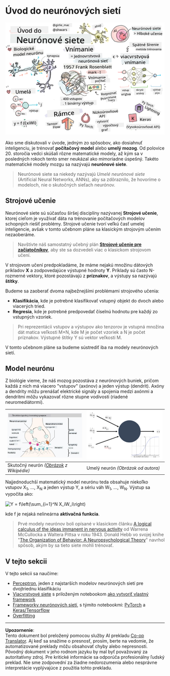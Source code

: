 <!--
CO_OP_TRANSLATOR_METADATA:
{
  "original_hash": "5abc5f7978919be90cd313f0c20e8228",
  "translation_date": "2025-09-07T14:36:08+00:00",
  "source_file": "lessons/3-NeuralNetworks/README.md",
  "language_code": "sk"
}
-->
# Úvod do neurónových sietí

![Zhrnutie obsahu Úvodu do neurónových sietí v kresbe](../../../../translated_images/ai-neuralnetworks.1c687ae40bc86e834f497844866a26d3e0886650a67a4bbe29442e2f157d3b18.sk.png)

Ako sme diskutovali v úvode, jedným zo spôsobov, ako dosiahnuť inteligenciu, je trénovať **počítačový model** alebo **umelý mozog**. Od polovice 20. storočia vedci skúšali rôzne matematické modely, až kým sa v posledných rokoch tento smer neukázal ako mimoriadne úspešný. Takéto matematické modely mozgu sa nazývajú **neurónové siete**.

> Neurónové siete sa niekedy nazývajú *Umelé neurónové siete* (Artificial Neural Networks, ANNs), aby sa zdôraznilo, že hovoríme o modeloch, nie o skutočných sieťach neurónov.

## Strojové učenie

Neurónové siete sú súčasťou širšej disciplíny nazývanej **Strojové učenie**, ktorej cieľom je využívať dáta na trénovanie počítačových modelov schopných riešiť problémy. Strojové učenie tvorí veľkú časť umelej inteligencie, avšak v tomto učebnom pláne sa klasickým strojovým učením nezaoberáme.

> Navštívte náš samostatný učebný plán **[Strojové učenie pre začiatočníkov](http://github.com/microsoft/ml-for-beginners)**, aby ste sa dozvedeli viac o klasickom strojovom učení.

V strojovom učení predpokladáme, že máme nejakú množinu dátových príkladov **X** a zodpovedajúce výstupné hodnoty **Y**. Príklady sú často N-rozmerné vektory, ktoré pozostávajú z **príznakov**, a výstupy sa nazývajú **štítky**.

Budeme sa zaoberať dvoma najbežnejšími problémami strojového učenia:

* **Klasifikácia**, kde je potrebné klasifikovať vstupný objekt do dvoch alebo viacerých tried.
* **Regresia**, kde je potrebné predpovedať číselnú hodnotu pre každý zo vstupných vzoriek.

> Pri reprezentácii vstupov a výstupov ako tenzorov je vstupná množina dát matica veľkosti M×N, kde M je počet vzoriek a N je počet príznakov. Výstupné štítky Y sú vektor veľkosti M.

V tomto učebnom pláne sa budeme sústrediť iba na modely neurónových sietí.

## Model neurónu

Z biológie vieme, že náš mozog pozostáva z neurónových buniek, pričom každá z nich má viacero "vstupov" (axónov) a jeden výstup (dendrit). Axóny a dendrity môžu prenášať elektrické signály a spojenia medzi axónmi a dendritmi môžu vykazovať rôzne stupne vodivosti (riadené neuromediátormi).

![Model neurónu](../../../../translated_images/synapse-wikipedia.ed20a9e4726ea1c6a3ce8fec51c0b9bec6181946dca0fe4e829bc12fa3bacf01.sk.jpg) | ![Model neurónu](../../../../translated_images/artneuron.1a5daa88d20ebe6f5824ddb89fba0bdaaf49f67e8230c1afbec42909df1fc17e.sk.png)
----|----
Skutočný neurón *([Obrázok](https://en.wikipedia.org/wiki/Synapse#/media/File:SynapseSchematic_lines.svg) z Wikipédie)* | Umelý neurón *(Obrázok od autora)*

Najjednoduchší matematický model neurónu teda obsahuje niekoľko vstupov X<sub>1</sub>, ..., X<sub>N</sub> a jeden výstup Y, a sériu váh W<sub>1</sub>, ..., W<sub>N</sub>. Výstup sa vypočíta ako:

<img src="images/netout.png" alt="Y = f\left(\sum_{i=1}^N X_iW_i\right)" width="131" height="53" align="center"/>

kde f je nejaká nelineárna **aktivačná funkcia**.

> Prvé modely neurónov boli opísané v klasickom článku [A logical calculus of the ideas immanent in nervous activity](https://www.cs.cmu.edu/~./epxing/Class/10715/reading/McCulloch.and.Pitts.pdf) od Warrena McCullocka a Waltera Pittsa v roku 1943. Donald Hebb vo svojej knihe "[The Organization of Behavior: A Neuropsychological Theory](https://books.google.com/books?id=VNetYrB8EBoC)" navrhol spôsob, akým by sa tieto siete mohli trénovať.

## V tejto sekcii

V tejto sekcii sa naučíme:
* [Perceptron](03-Perceptron/README.md), jeden z najstarších modelov neurónových sietí pre dvojtriednu klasifikáciu
* [Viacvrstvové siete](04-OwnFramework/README.md) s priloženým notebookom [ako vytvoriť vlastný framework](04-OwnFramework/OwnFramework.ipynb)
* [Frameworky neurónových sietí](05-Frameworks/README.md), s týmito notebookmi: [PyTorch](05-Frameworks/IntroPyTorch.ipynb) a [Keras/Tensorflow](05-Frameworks/IntroKerasTF.ipynb)
* [Overfitting](../../../../lessons/3-NeuralNetworks/05-Frameworks)

---

**Upozornenie**:  
Tento dokument bol preložený pomocou služby AI prekladu [Co-op Translator](https://github.com/Azure/co-op-translator). Aj keď sa snažíme o presnosť, prosím, berte na vedomie, že automatizované preklady môžu obsahovať chyby alebo nepresnosti. Pôvodný dokument v jeho rodnom jazyku by mal byť považovaný za autoritatívny zdroj. Pre kritické informácie sa odporúča profesionálny ľudský preklad. Nie sme zodpovední za žiadne nedorozumenia alebo nesprávne interpretácie vyplývajúce z použitia tohto prekladu.